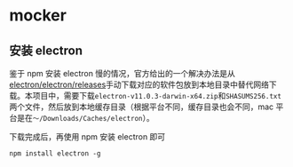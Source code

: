 # mocker

## 安装 electron

鉴于 npm 安装 electron 慢的情况，官方给出的一个解决办法是从[electron/electron/releases](https://github.com/electron/electron/releases)手动下载对应的软件包放到本地目录中替代网络下载。本项目中，需要下载`electron-v11.0.3-darwin-x64.zip`和`SHASUMS256.txt`两个文件，然后放到本地缓存目录（根据平台不同，缓存目录也会不同，mac 平台是在`～/Downloads/Caches/electron`）。

下载完成后，再使用 npm 安装 electron 即可

```
npm install electron -g
```
